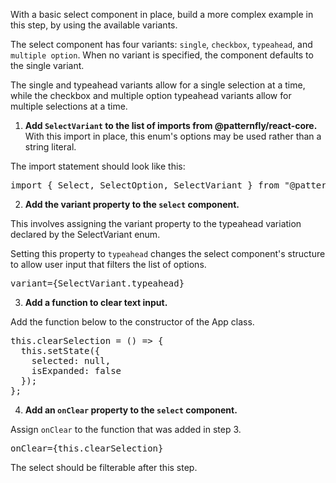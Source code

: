 With a basic select component in place, build a more complex example in this step, by using the available variants.

The select component has four variants: `single`, `checkbox`, `typeahead`, and `multiple option`. When no variant is specified, the component defaults to the single variant. 

The single and typeahead variants allow for a single selection at a time, while the checkbox and multiple option typeahead variants allow for multiple selections at a time.

1) **Add `SelectVariant` to the list of imports from @patternfly/react-core.** With this import in place, this enum's options may be used rather than a string literal.

The import statement should look like this:
<pre class="file" data-target="clipboard">
import { Select, SelectOption, SelectVariant } from "@patternfly/react-core";
</pre>

2) **Add the variant property to the `select` component.**

This involves assigning the variant property to the typeahead variation declared by the SelectVariant enum. 

Setting this property to `typeahead` changes the select component's structure to allow user input that filters the list of options.

<pre class="file" data-target="clipboard">
variant={SelectVariant.typeahead}
</pre>

3) **Add a function to clear text input.**

Add the function below to the constructor of the App class.

<pre class="file" data-target="clipboard">
this.clearSelection = () => {
  this.setState({
    selected: null,
    isExpanded: false
  });
};
</pre>

4) **Add an `onClear` property to the `select` component.**

Assign `onClear` to the function that was added in step 3.

<pre class="file" data-target="clipboard">
onClear={this.clearSelection}
</pre>

The select should be filterable after this step.